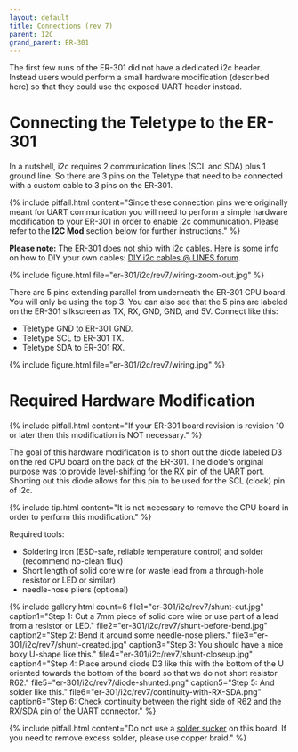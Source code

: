 ```yaml
---
layout: default
title: Connections (rev 7)
parent: I2C
grand_parent: ER-301
---
```


The first few runs of the ER-301 did not have a dedicated i2c header.  Instead users would perform a small hardware modification (described here) so that they could use the exposed UART header instead.  

# Connecting the Teletype to the ER-301 
In a nutshell, i2c requires 2 communication lines (SCL and SDA) plus 1 ground line.  So there are 3 pins on the Teletype that need to be connected with a custom cable to 3 pins on the ER-301.  

{% include pitfall.html
content="Since these connection pins were originally meant for UART communication you will need to perform a simple hardware modification to your ER-301 in order to enable i2c communication. Please refer to the **I2C Mod** section below for further instructions."
%}

**Please note:** The ER-301 does not ship with i2c cables.  Here is some info on how to DIY your own cables: [DIY i2c cables @ LINES forum](https://llllllll.co/t/diy-i2c-cables/12833?u=odevices).

{% include figure.html
file="er-301/i2c/rev7/wiring-zoom-out.jpg"
%}

There are 5 pins extending parallel from underneath the ER-301 CPU board. You will only be using the top 3. You can also see that the 5 pins are labeled on the ER-301 silkscreen as TX, RX, GND, GND, and 5V. Connect like this:

* Teletype GND to ER-301 GND.
* Teletype SCL to ER-301 TX.
* Teletype SDA to ER-301 RX.

{% include figure.html
file="er-301/i2c/rev7/wiring.jpg"
%}

# Required Hardware Modification 
{% include pitfall.html
content="If your ER-301 board revision is revision 10 or later then this modification is NOT necessary."
%}

The goal of this hardware modification is to short out the diode labeled D3 on the red CPU board on the back of the ER-301.  The diode's original purpose was to provide level-shifting for the RX pin of the UART port.  Shorting out this diode allows for this pin to be used for the SCL (clock) pin of i2c.

{% include tip.html
content="It is not necessary to remove the CPU board in order to perform this modification."
%}

Required tools:
* Soldering iron (ESD-safe, reliable temperature control) and solder (recommend no-clean flux)
* Short length of solid core wire (or waste lead from a through-hole resistor or LED or similar)
* needle-nose pliers (optional)

{% include gallery.html
count=6
file1="er-301/i2c/rev7/shunt-cut.jpg"
caption1="Step 1: Cut a 7mm piece of solid core wire or use part of a lead from a resistor or LED."
file2="er-301/i2c/rev7/shunt-before-bend.jpg"
caption2="Step 2: Bend it around some needle-nose pliers."
file3="er-301/i2c/rev7/shunt-created.jpg"
caption3="Step 3: You should have a nice boxy U-shape like this."
file4="er-301/i2c/rev7/shunt-closeup.jpg"
caption4="Step 4: Place around diode D3 like this with the bottom of the U oriented towards the bottom of the board so that we do not short resistor R62."
file5="er-301/i2c/rev7/diode-shunted.png"
caption5="Step 5: And solder like this."
file6="er-301/i2c/rev7/continuity-with-RX-SDA.png"
caption6="Step 6: Check continuity between the right side of R62 and the RX/SDA pin of the UART connector."
%}

{% include pitfall.html
content="Do not use a [solder sucker](https://en.wikipedia.org/wiki/Desoldering#Desoldering_pump) on this board.  If you need to remove excess solder, please use copper braid."
%}
